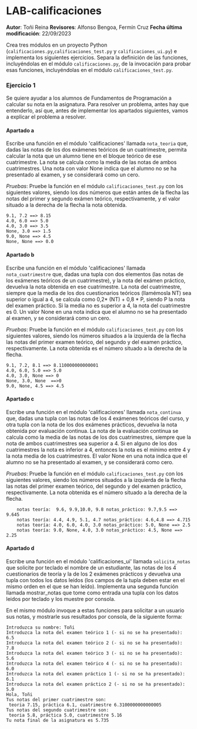 # LAB-calificaciones
**Autor**: Toñi Reina **Revisores**: Alfonso Bengoa, Fermín Cruz  **Fecha última modificación**: 22/09/2023

Crea tres módulos en un proyecto Python (`calificaciones.py`,`calificaciones_test.py` y `calificaciones_ui.py`) e implementa los siguientes ejercicios. Separa la definición de las funciones, incluyéndolas en el módulo `calificaciones.py`, de la invocación para probar esas funciones, incluyéndolas en el módulo `calificaciones_test.py`.

### Ejercicio 1 

Se quiere ayudar a los alumnos de Fundamentos de Programación a calcular su nota en la asignatura. Para resolver un problema, antes hay que entenderlo, así que, antes de implementar los apartados siguientes, vamos a explicar el problema a resolver.


#### Apartado a

Escribe una función en el módulo 'calificaciones'  llamada `nota_teoria` que, dadas las notas de los dos exámenes teóricos de un cuatrimestre, permita calcular la nota que un alumno tiene en el bloque teórico de ese cuatrimestre. La nota se calcula como la media de las notas de ambos cuatrimestres. Una nota con valor None indica que el alumno no se ha presentado al examen, y se considerará como un cero.

_Pruebas_:
Pruebe la función en el módulo `calificaciones_test.py` con los siguientes valores, siendo los dos números que están antes de la flecha las notas del primer y segundo exámen teórico, respectivamente, y el valor situado a la derecha de la flecha la nota obtenida.
```
9.1, 7.2 ==> 8.15
4.0, 6.0 ==> 5.0
4.0, 3.0 ==> 3.5
None, 3.0 ==> 1.5
9.0, None ==> 4.5
None, None ==> 0.0
```

#### Apartado b

Escribe una función en el módulo 'calificaciones' llamada `nota_cuatrimestre` que, dadas una tupla con dos elementos (las notas de los exámenes teóricos de un cuatrimestre), y la nota del exámen práctico,
devuelva la nota obtenida en ese cuatrimestre. La nota del cuatrimestre, siempre que la media de los dos cuestionarios teóricos (llamémosla NT) sea superior o igual a 4, se calcula como 0,2* (NT) + 0,8 * P, siendo P la nota del examen práctico. Si la media no es superior a 4, la nota del cuatrimestre es 0. Un valor None en una nota indica que el alumno no se ha presentado al examen, y se considerará como un cero.


_Pruebas_:
Pruebe la función en el módulo `calificaciones_test.py` con los siguientes valores, siendo los números situados a la izquierda de la flecha las notas del primer examen teórico, del segundo y del examen práctico, respectivamente. La nota obtenida es el número situado a la derecha de la flecha.
```
9.1, 7.2, 8.1 ==> 8.110000000000001
4.0, 6.0, 5.0 ==> 5.0
4.0, 3.0, None ==> 0
None, 3.0, None  ==>0
9.0, None, 4.5 ==> 4.5
```
#### Apartado c

Escribe una función en el módulo 'calificaciones' llamada `nota_continua` que, dadas una tupla con las notas de los 4 exámenes teóricos del curso, y otra tupla con la nota de los dos exámenes prácticos, devuelva la nota obtenida por evaluación continua. La nota de la evaluación continua se calcula como la media de las notas de los dos cuatrimestres, siempre que la nota de ambos cuatrimestres sea superior a 4. Si en alguno de los dos cuatrimestres la nota es inferior a 4, entonces la nota es el mínimo entre 4 y la nota media de los cuatrimestres. El valor None en una nota indica que el alumno no se ha presentado al examen, y se considerará como cero.

_Pruebas_:
Pruebe la función en el módulo `calificaciones_test.py` con los siguientes valores, siendo los números situados a la izquierda de la flecha las notas del primer examen teórico, del segundo y del examen práctico, respectivamente. La nota obtenida es el número situado a la derecha de la flecha.
```
    notas teoría:  9.6, 9.9,10.0, 9.8 notas_práctico: 9.7,9.5 ==> 9.645
    notas teoría: 4.4, 4.9, 5.1, 4.7 notas_práctico: 4.6,4.8 ==> 4.715
    notas teoría: 4.0, 6.0, 4.0, 3.0 notas_práctico: 5.0, None ==> 2.5
    notas teoría: 9.0, None, 4.0, 3.0 notas_práctico: 4.5, None ==> 2.25
```

#### Apartado d

Escribe una función en el módulo 'calificaciones_ui' llamada `solicita_notas` que solicite por teclado el nombre de un estudiante, las notas de los 4 cuestionarios de teoría y la de los 2 exámenes
prácticos y devuelva una tupla con todos los datos leídos (los campos de la tupla deben estar en el mismo orden en el que se han leído).  Implementa una segunda función llamada mostrar_notas que tome como entrada una tupla con los datos leidos por teclado y los muestre por consola.

En el mismo módulo invoque a estas funciones para solicitar a un usuario sus notas, y mostrarle sus resultados por consola, de la siguiente forma:

```
Introduzca su nombre: Toñi
Introduzca la nota del examen teórico 1 (- si no se ha presentado):
6.5
Introduzca la nota del examen teórico 2 (- si no se ha presentado):
7.8
Introduzca la nota del examen teórico 3 (- si no se ha presentado):
5.6
Introduzca la nota del examen teórico 4 (- si no se ha presentado):
6.0
Introduzca la nota del examen práctico 1 (- si no se ha presentado):
6.1
Introduzca la nota del examen práctico 2 (- si no se ha presentado):
5.0
Hola, Toñi
Tus notas del primer cuatrimestre son:
 teoria 7.15, práctica 6.1, cuatrimestre 6.3100000000000005
Tus notas del segundo cuatrimestre son:
 teoria 5.8, práctica 5.0, cuatrimestre 5.16
Tu nota final de la asignatura es 5.735
```

